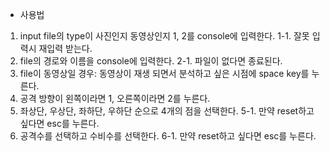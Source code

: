 - 사용법

1. input file의 type이 사진인지 동영상인지 1, 2를 console에 입력한다.
  1-1. 잘못 입력시 재입력 받는다.
2. file의 경로와 이름을 console에 입력한다.
  2-1. 파일이 없다면 종료된다.
3. file이 동영상일 경우: 동영상이 재생 되면서 분석하고 싶은 시점에 space key를 누른다.
4. 공격 방향이 왼쪽이라면 1, 오른쪽이라면 2를 누른다.
5. 좌상단, 우상단, 좌하단, 우하단 순으로 4개의 점을 선택한다.
  5-1. 만약 reset하고 싶다면 esc를 누른다.
6. 공격수를 선택하고 수비수를 선택한다.
  6-1. 만약 reset하고 싶다면 esc를 누른다.
     
